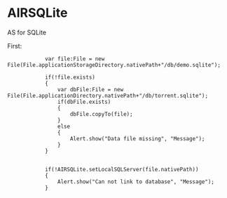 AIRSQLite
=========

AS for SQLite

First:


                var file:File = new File(File.applicationStorageDirectory.nativePath+"/db/demo.sqlite");

                if(!file.exists)
                {
                    var dbFile:File = new File(File.applicationDirectory.nativePath+"/db/torrent.sqlite");
                    if(dbFile.exists)
                    {
                        dbFile.copyTo(file);
                    }
                    else
                    {
                        Alert.show("Data file missing", "Message");
                    }
                }
                
                
                if(!AIRSQLite.setLocalSQLServer(file.nativePath))
                {
                    Alert.show("Can not link to database", "Message");
                }
